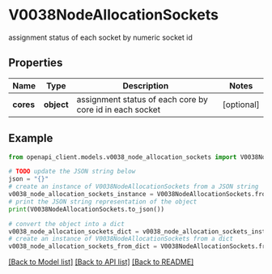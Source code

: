 # V0038NodeAllocationSockets

assignment status of each socket by numeric socket id

## Properties

Name | Type | Description | Notes
------------ | ------------- | ------------- | -------------
**cores** | **object** | assignment status of each core by core id in each socket | [optional] 

## Example

```python
from openapi_client.models.v0038_node_allocation_sockets import V0038NodeAllocationSockets

# TODO update the JSON string below
json = "{}"
# create an instance of V0038NodeAllocationSockets from a JSON string
v0038_node_allocation_sockets_instance = V0038NodeAllocationSockets.from_json(json)
# print the JSON string representation of the object
print(V0038NodeAllocationSockets.to_json())

# convert the object into a dict
v0038_node_allocation_sockets_dict = v0038_node_allocation_sockets_instance.to_dict()
# create an instance of V0038NodeAllocationSockets from a dict
v0038_node_allocation_sockets_from_dict = V0038NodeAllocationSockets.from_dict(v0038_node_allocation_sockets_dict)
```
[[Back to Model list]](../README.md#documentation-for-models) [[Back to API list]](../README.md#documentation-for-api-endpoints) [[Back to README]](../README.md)


